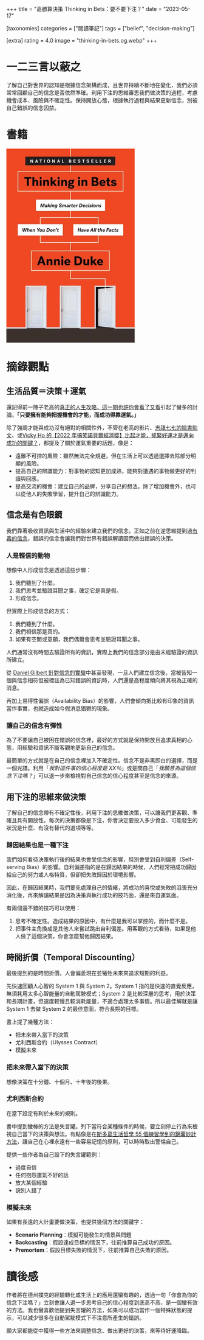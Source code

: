 +++
title = "高勝算決策 Thinking in Bets：要不要下注？"
date = "2023-05-17"

[taxonomies]
categories = ["閱讀筆記"]
tags = ["belief", "decision-making"]

[extra]
rating = 4.0
image = "thinking-in-bets.og.webp"
+++

# 一二三言以蔽之

了解自己對世界的認知是根據信念架構而成，且世界持續不斷地在變化，我們必須常常回顧自己的信念是否依然準確。利用下注的思維審思我們做決策的過程，考慮機會成本、風險與不確定性。保持開放心態，根據執行過程與結果更新信念，別被自己錯誤的信念囚禁。

# 書籍

[![](thinking-in-bets.webp)](https://www.goodreads.com/book/show/35957157-thinking-in-bets)

# 摘錄觀點

## 生活品質＝決策＋運氣

還記得前一陣子老高的[真正的人生攻略，這一期也許你會看了又看](https://youtu.be/qzIfQ5_gYzc)引起了蠻多的討論。**「只要擁有能夠把握機會的才能，而成功得靠運氣。」**

除了強調才能與成功沒有絕對的相關性外，不管在老高的影片、[志祺七七的臉書貼文](https://www.facebook.com/ChihChyiChang/posts/pfbid02J9HqDfQWmk8Uf5hmxtp4dcJ6tFwMnXYGS9rRdcesxjsMUDb1mDGq6Gpp2s4U9aCSl)、或[Vicky Ho 的【2022 年搞笑諾貝爾經濟獎】比起才能，抓緊好運才是邁向成功的關鍵？](https://vickyho.com/the-role-of-luck-in-life-success/)，都提及了關於運氣重要的話題，像是：
* 遠離不可控的風險：雖然無法完全規避，但在生活上可以透過選擇去除部分明顯的風險。
* 提高自己的辨識能力：對事物的認知更加成熟，能夠對遭遇的事物做更好的判讀與回應。
* 提高交流的機會：建立自己的品牌，分享自己的想法。除了增加機會外，也可以從他人的失敗學習，提升自己的辨識能力。

## 信念是有色眼鏡

我們靠著吸收資訊與生活中的經驗來建立我們的信念。正如之前在逆思維提到過[有毒的信念](@/reading-notes/think-again/index.md#poisoned-belief)，錯誤的信念會讓我們對世界有錯誤解讀因而做出錯誤的決策。

### 人是輕信的動物

想像中人形成信念是透過這些步驟：
1. 我們聽到了什麼。
2. 我們思考並驗證耳聞之事，確定它是真是假。
3. 形成信念。

但實際上形成信念的方式：
1. 我們聽到了什麼。
2. 我們相信那是真的。
3. 如果有空閒或意願，我們偶爾會思考並驗證耳聞之事。

人們通常沒有時間去驗證所有的資訊，實際上我們的信念部分是由未經驗證的資訊所建立。

從 [Daniel Gilbert 針對信念的實驗](https://explorable.com/understanding-and-belief)中甚至發現，一旦人們建立信念後，當被告知一個與信念相符但被標註為已知錯誤的資訊時，人們還是高程度傾向將其視為正確的消息。

再加上易得性偏誤（Availability Bias）的影響，人們會傾向把比較有印象的資訊當作事實，也就造成如今假消息猖獗的現象。

### 讓自己的信念有彈性

為了不要讓自己被困在錯誤的信念裡，最好的方式就是保持開放且追求真相的心態，用經驗和資訊不斷客觀地更新自己的信念。

最簡單的方式就是在自己的信念裡加入不確定性。信念不是非黑即白的選擇，而是一個光譜。利用「*我對這件事的信心程度是 XX％*」或是問自己「*我願意為這個信念下注嗎？*」可以退一步來檢視對自己信念的信心程度甚至是信念的來源。

## 用下注的思維來做決策

了解自己的信念帶有不確定性後，利用下注的思維做決策，可以讓我們更客觀、準確且具有開放性。每次的決策都像是下注，你會決定要投入多少資金、可能發生的狀況是什麼、有沒有替代的選項等等。

### 歸因結果也是一種下注

我們如何看待決策執行後的結果也會受信念的影響，特別會受到自利偏差（Self-serving Bias）的影響。自利偏差指的是在歸因結果的時候，人們經常把成功歸因給自己的努力或人格特質，但卻把失敗歸因於環境影響。

因此，在歸因結果時，我們要先處理自己的情緒，將成功的喜悅或失敗的沮喪充分消化後，再來解讀結果是因為決策與執行成功的技巧面，還是來自運氣面。

有兩個還不錯的技巧可以使用：
1. 思考不確定性。造成結果的原因中，有什麼是我可以掌控的，而什麼不是。
2. 把事件主角換成是其他人來嘗試跳出自利偏差。用客觀的方式看待，如果是他人做了這個決策，你會怎麼幫他歸因結果。

## 時間折價（Temporal Discounting）

最後提到的是時間折價，人會偏愛現在並犧牲未來來追求短期的利益。

先快速回顧人心智的 System 1 與 System 2。System 1 指的是快速的直覺反應，無須耗用太多心智能量的自動駕駛模式；System 2 是比較深層的思考，用於決策和長期計畫，但速度較慢且較消耗能量，不適合處理太多事情。所以最佳解就是讓 System 1 去做 System 2 的最佳意圖，符合長期的目標。

書上提了幾種方法：
* 把未來帶入當下的決策
* 尤利西斯合約（Ulysses Contract）
* 模擬未來

### 把未來帶入當下的決策

想像決策在十分鐘、十個月、十年後的後果。

### 尤利西斯合約

在當下設定有利於未來的規則。

書中提到蠻棒的方法是失言罐。列下當符合某種條件的時候，要立刻停止行為來檢視自己當下的決策與想法。有點像是在[斯多葛生活哲學 55 個練習學到的錦囊妙計方法](@/reading-notes/the-little-book-of-stoicism/index.md#mental-hints)，讓自己在心裡永遠有一些容易記憶的原則，可以時時取出警惕自己。

提供一些作者為自己設下的失言罐範例：
* 過度自信
* 任何抱怨運氣不好的話
* 放大某個經驗
* 説別人錯了

### 模擬未來

如果有長遠的大計畫要做決策，也提供幾個方法的關鍵字：
* **Scenario Planning**：模擬可能發生的情景與問題
* **Backcasting**：假設達成目標的情況下，往前推算自己成功的原因。
* **Premortem**：假設目標失敗的情況下，往前推算自己失敗的原因。

# 讀後感

作者將在德州撲克的經驗轉化成生活上的應用還蠻有趣的，透過一句「你會為你的信念下注嗎？」立刻會讓人退一步思考自己的信心程度到底高不高，是一個蠻有效的方法。我也蠻喜歡他提到失言罐的方法，如果可以成功當作一個特殊狀態的提示，可以減少很多在自動駕駛模式下不注意所產生的錯誤。

願大家都能從中獲得一些方法來調整信念、做出更好的決策，來等待好運降臨。

